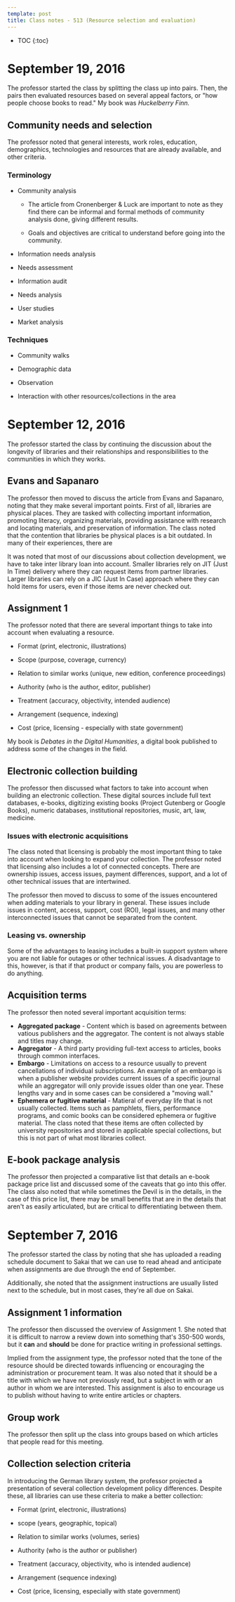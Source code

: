 ```yaml
---
template: post
title: Class notes - 513 (Resource selection and evaluation)
---
```


* TOC
{:toc}

# September 19, 2016
The professor started the class by splitting the class up into 
pairs. Then, the pairs then evaluated resources based on several 
appeal factors, or "how people choose books to read." My book was 
*Huckelberry Finn.*

## Community needs and selection
The professor noted that general interests, work roles, education, 
demographics, technologies and resources that are already 
available, and other criteria.

### Terminology
* Community analysis

	* The article from Cronenberger & Luck are important to 
note as they find there can be informal and formal methods of 
community analysis done, giving different results.

	* Goals and objectives are critical to understand before 
going into the community.

* Information needs analysis

* Needs assessment

* Information audit

* Needs analysis

* User studies

* Market analysis

### Techniques

* Community walks

* Demographic data

* Observation 

* Interaction with other resources/collections in the area

# September 12, 2016	
The professor started the class by continuing the discussion about 
the longevity of libraries and their relationships and 
responsibilities to the communities in which they works.

## Evans and Sapanaro
The professor then moved to discuss the article from Evans and 
Sapanaro, noting that they make several important points. First of 
all, libraries are physical places. They are tasked with collecting 
important information, promoting literacy, organizing materials, 
providing assistance with research and locating materials, and 
preservation of information. The class noted that the contention 
that libraries be physical places is a bit outdated. In many of 
their experiences, there are

It was noted that most of our discussions about collection 
development, we have to take inter library loan into account. 
Smaller libraries rely on JIT (Just In Time) delivery where they 
can request items from partner libraries. Larger libraries can rely 
on a JIC (Just In Case) approach where they can hold items for 
users, even if those items are never checked out.

## Assignment 1
The professor noted that there are several important things to take into account when 
evaluating a resource.

* Format (print, electronic, illustrations) 

* Scope (purpose, coverage, currency) 

* Relation to similar works (unique, new edition, conference proceedings)

* Authority (who is the author, editor, publisher)

* Treatment (accuracy, objectivity, intended audience)

* Arrangement (sequence, indexing) 

* Cost (price, licensing - especially with state government)

My book is *Debates in the Digital Humanities*, a digital book 
published to address some of the changes in the field.

## Electronic collection building
The professor then discussed what factors to take into account when 
building an electronic collection. These digital sources include 
full text databases, e-books, digitizing existing books (Project 
Gutenberg or Google Books), numeric databases, institutional 
repositories, music, art, law, medicine. 

### Issues with electronic acquisitions
The class noted that licensing is probably the most important thing to take into 
account when looking to expand your collection. The professor noted that licensing also 
includes a lot of connected concepts. There are ownership issues, access issues, 
payment differences, support, and a lot of other technical issues that are intertwined.

The professor then moved to discuss to some of the issues 
encountered when adding materials to your library in general. These 
issues include issues in content, access, support, cost (ROI), 
legal issues, and many other interconnected issues that cannot be 
separated from the content. 

### Leasing vs. ownership
Some of the advantages to leasing includes a built-in support 
system where you are not liable for outages or other technical 
issues. A disadvantage to this, however, is that if that product or 
company fails, you are powerless to do anything.

## Acquisition terms
The professor then noted several important acquisition terms:  

* **Aggregated package** - Content which is based on agreements 
between vatious publishers and the aggregator. The content is not 
always stable and titles may change.  
* **Aggregator** - A third party providing full-text access to 
articles, books through common interfaces.  
* **Embargo** - Limitations on access to a resource usually to 
prevent cancellations of individual subscriptions. An example of an 
embargo is when a publisher website provides current issues of a 
specific journal while an aggregator will only provide issues older 
than one year. These lengths vary and in some cases can be 
considered a "moving wall."  
* **Ephemera or fugitive material** - Matieral of everyday life 
that is not usually collected. Items such as pamphlets, fliers, 
performance programs, and comic books can be considered ephemera or 
fugitive material. The class noted that these items are often 
collected by university repositories and stored in applicable 
special collections, but this is not part of what most libraries 
collect. 

## E-book package analysis
The professor then projected a comparative list that details an 
e-book package price list and discussed some of the caveats that go 
into this offer. The class also noted that while sometimes the 
Devil is in the details, in the case of this price list, there may 
be small benefits that are in the details that aren't as easily 
articulated, but are critical to differentiating between them.

# September 7, 2016
The professor started the class by noting that she has uploaded a 
reading schedule document to Sakai that we can use to read ahead 
and anticipate when assignments are due through the end of 
September.

Additionally, she noted that the assignment instructions are 
usually listed next to the schedule, but in most cases, they're all 
due on Sakai.

## Assignment 1 information
The professor then discussed the overview of Assignment 1. She 
noted that it is difficult to narrow a review down into something 
that's 350-500 words, but it **can** and **should** be done for 
practice writing in professional settings.

Implied from the assignment type, the professor noted that the tone 
of the resource should be directed towards influencing or 
encouraging the administration or procurement team. It was also 
noted that it should be a title with which we have not previously 
read, but a subject in with or an author in whom we are interested. 
This assignment is also to encourage us to publish without having 
to write entire articles or chapters.

## Group work
The professor then split up the class into groups based on which 
articles that people read for this meeting.

## Collection selection criteria
In introducing the German library system, the professor projected a 
presentation of several collection development policy differences. 
Despite these, all libraries can use these criteria to make a 
better collection: 

* Format (print, electronic, illustrations) 

* scope (years, geographic, topical) 

* Relation to similar works (volumes, series)

* Authority (who is the author or publisher)

* Treatment (accuracy, objectivity, who is intended audience)

* Arrangement (sequence indexing)

* Cost (price, licensing, especially with state government)
